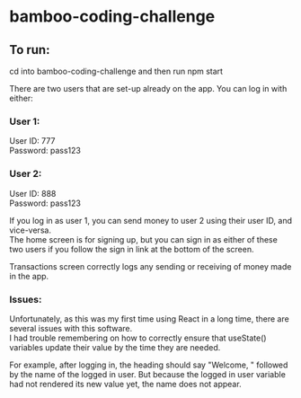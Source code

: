 # bamboo-coding-challenge

## To run:
cd into bamboo-coding-challenge and then run npm start 

There are two users that are set-up already on the app. You can log in with either:
### User 1:
User ID: 777  
Password: pass123  

### User 2:
User ID: 888  
Password: pass123  

If you log in as user 1, you can send money to user 2 using their user ID, and vice-versa.  
The home screen is for signing up, but you can sign in as either of these two users if you follow the sign in link at the bottom of the screen.  

Transactions screen correctly logs any sending or receiving of money made in the app.

### Issues:
Unfortunately, as this was my first time using React in a long time, there are several issues with this software.  
I had trouble remembering on how to correctly ensure that useState() variables update their value by the time they are needed.

For example, after logging in, the heading should say "Welcome, " followed by the name of the logged in user. But because the logged in user variable had not rendered its new value yet, the name does not appear.

